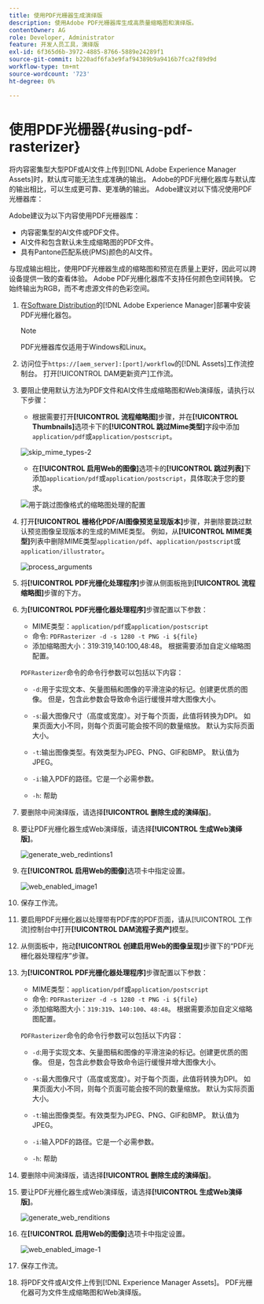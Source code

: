 ```yaml
---
title: 使用PDF光栅器生成演绎版
description: 使用Adobe PDF光栅器库生成高质量缩略图和演绎版。
contentOwner: AG
role: Developer, Administrator
feature: 开发人员工具，演绎版
exl-id: 6f365d6b-3972-4885-8766-5889e24289f1
source-git-commit: b220adf6fa3e9faf94389b9a9416b7fca2f89d9d
workflow-type: tm+mt
source-wordcount: '723'
ht-degree: 0%

---
```


# 使用PDF光栅器{#using-pdf-rasterizer}

将内容密集型大型PDF或AI文件上传到[!DNL Adobe Experience Manager Assets]时，默认库可能无法生成准确的输出。 Adobe的PDF光栅化器库与默认库的输出相比，可以生成更可靠、更准确的输出。 Adobe建议对以下情况使用PDF光栅器库：

Adobe建议为以下内容使用PDF光栅器库：

* 内容密集型的AI文件或PDF文件。
* AI文件和包含默认未生成缩略图的PDF文件。
* 具有Pantone匹配系统(PMS)颜色的AI文件。

与现成输出相比，使用PDF光栅器生成的缩略图和预览在质量上更好，因此可以跨设备提供一致的查看体验。 Adobe PDF光栅化器库不支持任何颜色空间转换。 它始终输出为RGB，而不考虑源文件的色彩空间。

1. 在[Software Distribution](https://experience.adobe.com/#/downloads/content/software-distribution/en/aem.html?package=/content/software-distribution/en/details.html/content/dam/aem/public/adobe/packages/cq640/product/assets/aem-assets-pdf-rasterizer-pkg)的[!DNL Adobe Experience Manager]部署中安装PDF光栅化器包。

   >[!NOTE]
   >
   >PDF光栅器库仅适用于Windows和Linux。

1. 访问位于`https://[aem_server]:[port]/workflow`的[!DNL Assets]工作流控制台。 打开[!UICONTROL DAM更新资产]工作流。

1. 要阻止使用默认方法为PDF文件和AI文件生成缩略图和Web演绎版，请执行以下步骤：

   * 根据需要打开&#x200B;**[!UICONTROL 流程缩略图]**&#x200B;步骤，并在&#x200B;**[!UICONTROL Thumbnails]**&#x200B;选项卡下的&#x200B;**[!UICONTROL 跳过Mime类型]**&#x200B;字段中添加`application/pdf`或`application/postscript`。

   ![skip_mime_types-2](assets/skip_mime_types-2.png)

   * 在&#x200B;**[!UICONTROL 启用Web的图像]**&#x200B;选项卡的&#x200B;**[!UICONTROL 跳过列表]**&#x200B;下添加`application/pdf`或`application/postscript`，具体取决于您的要求。

   ![用于跳过图像格式的缩略图处理的配置](assets/web_enabled_imageskiplist.png)

1. 打开&#x200B;**[!UICONTROL 栅格化PDF/AI图像预览呈现版本]**&#x200B;步骤，并删除要跳过默认预览图像呈现版本的生成的MIME类型。 例如，从&#x200B;**[!UICONTROL MIME类型]**&#x200B;列表中删除MIME类型`application/pdf`、`application/postscript`或`application/illustrator`。

   ![process_arguments](assets/process_arguments.png)

1. 将&#x200B;**[!UICONTROL PDF光栅化处理程序]**&#x200B;步骤从侧面板拖到&#x200B;**[!UICONTROL 流程缩略图]**&#x200B;步骤的下方。
1. 为&#x200B;**[!UICONTROL PDF光栅化器处理程序]**&#x200B;步骤配置以下参数：

   * MIME类型：`application/pdf`或`application/postscript`
   * 命令: `PDFRasterizer -d -s 1280 -t PNG -i ${file}`
   * 添加缩略图大小：319:319,140:100,48:48。 根据需要添加自定义缩略图配置。

   `PDFRasterizer`命令的命令行参数可以包括以下内容：

   * `-d`:用于实现文本、矢量图稿和图像的平滑渲染的标记。创建更优质的图像。 但是，包含此参数会导致命令运行缓慢并增大图像大小。

   * `-s`:最大图像尺寸（高度或宽度）。对于每个页面，此值将转换为DPI。 如果页面大小不同，则每个页面可能会按不同的数量缩放。 默认为实际页面大小。

   * `-t`:输出图像类型。有效类型为JPEG、PNG、GIF和BMP。 默认值为JPEG。

   * `-i`:输入PDF的路径。它是一个必需参数。

   * `-h`: 帮助


1. 要删除中间演绎版，请选择&#x200B;**[!UICONTROL 删除生成的演绎版]**。
1. 要让PDF光栅化器生成Web演绎版，请选择&#x200B;**[!UICONTROL 生成Web演绎版]**。

   ![generate_web_redintions1](assets/generate_web_renditions1.png)

1. 在&#x200B;**[!UICONTROL 启用Web的图像]**&#x200B;选项卡中指定设置。

   ![web_enabled_image1](assets/web_enabled_image1.png)

1. 保存工作流。
1. 要启用PDF光栅化器以处理带有PDF库的PDF页面，请从[!UICONTROL 工作流]控制台中打开&#x200B;**[!UICONTROL DAM流程子资产]**&#x200B;模型。
1. 从侧面板中，拖动&#x200B;**[!UICONTROL 创建启用Web的图像呈现]**&#x200B;步骤下的“PDF光栅化器处理程序”步骤。
1. 为&#x200B;**[!UICONTROL PDF光栅化器处理程序]**&#x200B;步骤配置以下参数：

   * MIME类型：`application/pdf`或`application/postscript`
   * 命令: `PDFRasterizer -d -s 1280 -t PNG -i ${file}`
   * 添加缩略图大小：`319:319`、`140:100`、`48:48`。 根据需要添加自定义缩略图配置。

   `PDFRasterizer`命令的命令行参数可以包括以下内容：

   * `-d`:用于实现文本、矢量图稿和图像的平滑渲染的标记。创建更优质的图像。 但是，包含此参数会导致命令运行缓慢并增大图像大小。

   * `-s`:最大图像尺寸（高度或宽度）。对于每个页面，此值将转换为DPI。 如果页面大小不同，则每个页面可能会按不同的数量缩放。 默认为实际页面大小。

   * `-t`:输出图像类型。有效类型为JPEG、PNG、GIF和BMP。 默认值为JPEG。

   * `-i`:输入PDF的路径。它是一个必需参数。

   * `-h`: 帮助


1. 要删除中间演绎版，请选择&#x200B;**[!UICONTROL 删除生成的演绎版]**。
1. 要让PDF光栅化器生成Web演绎版，请选择&#x200B;**[!UICONTROL 生成Web演绎版]**。

   ![generate_web_renditions](assets/generate_web_renditions.png)

1. 在&#x200B;**[!UICONTROL 启用Web的图像]**&#x200B;选项卡中指定设置。

   ![web_enabled_image-1](assets/web_enabled_image-1.png)

1. 保存工作流。
1. 将PDF文件或AI文件上传到[!DNL Experience Manager Assets]。 PDF光栅化器可为文件生成缩略图和Web演绎版。
